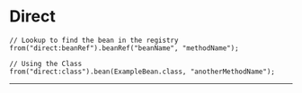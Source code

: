 

# Direct

    // Lookup to find the bean in the registry
    from("direct:beanRef").beanRef("beanName", "methodName");

    // Using the Class
    from("direct:class").bean(ExampleBean.class, "anotherMethodName");
    
---